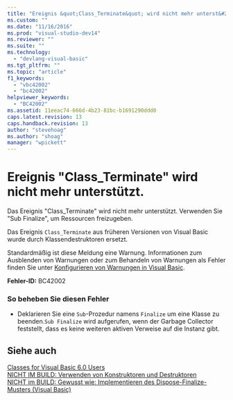 ```yaml
---
title: "Ereignis &quot;Class_Terminate&quot; wird nicht mehr unterst&#252;tzt. | Microsoft Docs"
ms.custom: ""
ms.date: "11/16/2016"
ms.prod: "visual-studio-dev14"
ms.reviewer: ""
ms.suite: ""
ms.technology: 
  - "devlang-visual-basic"
ms.tgt_pltfrm: ""
ms.topic: "article"
f1_keywords: 
  - "vbc42002"
  - "bc42002"
helpviewer_keywords: 
  - "BC42002"
ms.assetid: 11eeac74-666d-4b23-81bc-b1691290ddd0
caps.latest.revision: 13
caps.handback.revision: 13
author: "stevehoag"
ms.author: "shoag"
manager: "wpickett"
---
```

# Ereignis &quot;Class_Terminate&quot; wird nicht mehr unterst&#252;tzt.
Das Ereignis "Class\_Terminate" wird nicht mehr unterstützt. Verwenden Sie "Sub Finalize", um Ressourcen freizugeben.  
  
 Das Ereignis `Class_Terminate` aus früheren Versionen von Visual Basic wurde durch Klassendestruktoren ersetzt.  
  
 Standardmäßig ist diese Meldung eine Warnung. Informationen zum Ausblenden von Warnungen oder zum Behandeln von Warnungen als Fehler finden Sie unter [Konfigurieren von Warnungen in Visual Basic](/visual-studio/ide/configuring-warnings-in-visual-basic).  
  
 **Fehler\-ID:** BC42002  
  
### So beheben Sie diesen Fehler  
  
-   Deklarieren Sie eine `Sub`\-Prozedur namens `Finalize` um eine Klasse zu beenden.`Sub Finalize` wird aufgerufen, wenn der Garbage Collector feststellt, dass es keine weiteren aktiven Verweise auf die Instanz gibt.  
  
## Siehe auch  
 [Classes for Visual Basic 6.0 Users](http://msdn.microsoft.com/de-de/d625222c-cd32-4c8d-b25c-ea71729b88b7)   
 [NICHT IM BUILD: Verwenden von Konstruktoren und Destruktoren](http://msdn.microsoft.com/de-de/548eebe1-86c4-4377-b2f5-447cb8be3d90)   
 [NICHT im BUILD: Gewusst wie: Implementieren des Dispose\-Finalize\-Musters \(Visual Basic\)](http://msdn.microsoft.com/de-de/adf7a232-4ebb-485d-8626-8d64421eb0c4)